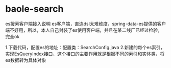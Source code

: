# baole-search
es搜索客户端接入说明
es客户端，直连dsl太难维度，spring-data-es提供的客户端不好用，所以，本人自己封装了es使用客户端，并且在某二线厂已经过检验，完全ok

1.下载代码，配置es的地址：配置类：SearchConfig.java
2.新建的每个es索引，实现EsQueryIndex接口，这个接口的主要作用就是根据不同的索引和实体类，将es数据转为具体对象


